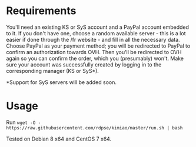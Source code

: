 Requirements
==============
You'll need an existing KS or SyS account and a PayPal account embedded to it.
If you don't have one, choose a random available server - this is a lot easier if done through the /fr website - and fill in all the necessary data.
Choose PayPal as your payment method; you will be redirected to PayPal to confirm an authorization towards OVH. Then you'll be redirected to OVH again so you can confirm the order, which you (presumably) won't.
Make sure your account was successfully created by logging in to the corresponding manager (KS or SyS*).

*Support for SyS servers will be added soon.

Usage
===========
Run `wget -O - https://raw.githubusercontent.com/rdpse/kimiao/master/run.sh | bash`

Tested on Debian 8 x64 and CentOS 7 x64.

